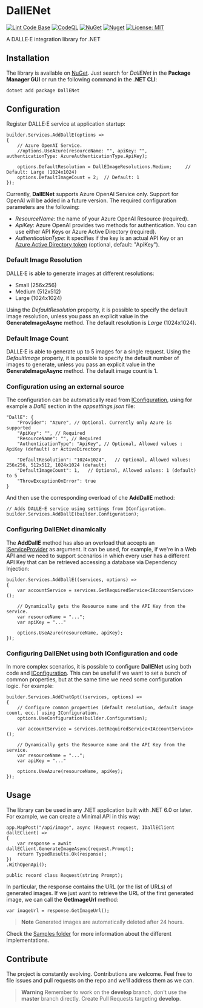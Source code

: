 # DallENet

[![Lint Code Base](https://github.com/marcominerva/DallENet/actions/workflows/linter.yml/badge.svg)](https://github.com/marcominerva/DallENet/actions/workflows/linter.yml)
[![CodeQL](https://github.com/marcominerva/DallENet/actions/workflows/codeql.yml/badge.svg)](https://github.com/marcominerva/DallENet/actions/workflows/codeql.yml)
[![NuGet](https://img.shields.io/nuget/v/DallENet.svg?style=flat-square)](https://www.nuget.org/packages/DallENet)
[![Nuget](https://img.shields.io/nuget/dt/DallENet)](https://www.nuget.org/packages/DallENet)
[![License: MIT](https://img.shields.io/badge/License-MIT-yellow.svg)](https://github.com/marcominerva/DallENet/blob/master/LICENSE)

A DALLE·E integration library for .NET

## Installation

The library is available on [NuGet](https://www.nuget.org/packages/DallENet). Just search for *DallENet* in the **Package Manager GUI** or run the following command in the **.NET CLI**:

    dotnet add package DallENet

## Configuration

Register DALLE·E service at application startup:

    builder.Services.AddDallE(options =>
    {
        // Azure OpenAI Service.
        //options.UseAzure(resourceName: "", apiKey: "", authenticationType: AzureAuthenticationType.ApiKey);

        options.DefaultResolution = DallEImageResolutions.Medium;     // Default: Large (1024x1024)
        options.DefaultImageCount = 2;  // Default: 1
    });


Currently, **DallENet** supports Azure OpenAI Service only. Support for OpenAI will be added in a future version. The required configuration parameters are the following:

- _ResourceName_: the name of your Azure OpenAI Resource (required).
- _ApiKey_: Azure OpenAI provides two methods for authentication. You can use either API Keys or Azure Active Directory (required).
- _AuthenticationType_: it specifies if the key is an actual API Key or an [Azure Active Directory token](https://learn.microsoft.com/azure/cognitive-services/openai/how-to/managed-identity) (optional, default: "ApiKey").

### Default Image Resolution

DALLE·E is able to generate images at different resolutions:

- Small (256x256)
- Medium (512x512)
- Large (1024x1024)

Using the *DefaultResolution* property, it is possible to specify the default image resolution, unless you pass an explicit value in the **GenerateImageAsync** method. The default resolution is _Large_ (1024x1024).

### Default Image Count

DALLE·E is able to generate up to 5 images for a single request. Using the *DefaultImage* property, it is possible to specify the default number of images to generate, unless you pass an explicit value in the **GenerateImageAsync** method. The default image count is 1.

### Configuration using an external source

The configuration can be automatically read from [IConfiguration](https://learn.microsoft.com/en-us/dotnet/api/microsoft.extensions.configuration.iconfiguration), using for example a _DallE_ section in the _appsettings.json_ file:

    "DallE": {
        "Provider": "Azure", // Optional. Currently only Azure is supported
        "ApiKey": "", // Required
        "ResourceName": "", // Required 
        "AuthenticationType": "ApiKey", // Optional, Allowed values : ApiKey (default) or ActiveDirectory

        "DefaultResolution": "1024x1024",   // Optional, Allowed values: 256x256, 512x512, 1024x1024 (default)
        "DefaultImageCount": 1,   // Optional, Allowed values: 1 (default) to 5
        "ThrowExceptionOnError": true
    }

And then use the corresponding overload of che **AddDallE** method:

    // Adds DALLE·E service using settings from IConfiguration.
    builder.Services.AddDallE(builder.Configuration);

### Configuring DallENet dinamically

The **AddDallE** method has also an overload that accepts an [IServiceProvider](https://learn.microsoft.com/dotnet/api/system.iserviceprovider) as argument. It can be used, for example, if we're in a Web API and we need to support scenarios in which every user has a different API Key that can be retrieved accessing a database via Dependency Injection:

    builder.Services.AddDallE((services, options) =>
    {
        var accountService = services.GetRequiredService<IAccountService>();

        // Dynamically gets the Resource name and the API Key from the service.
        var resourceName = "...";
        var apiKey = "..."

        options.UseAzure(resourceName, apiKey);
    });

### Configuring DallENet using both IConfiguration and code

In more complex scenarios, it is possible to configure **DallENet** using both code and [IConfiguration](https://learn.microsoft.com/en-us/dotnet/api/microsoft.extensions.configuration.iconfiguration). This can be useful if we want to set a bunch of common properties, but at the same time we need some configuration logic. For example:

    builder.Services.AddChatGpt((services, options) =>
    {
        // Configure common properties (default resolution, default image count, ecc.) using IConfiguration.
        options.UseConfiguration(builder.Configuration);

        var accountService = services.GetRequiredService<IAccountService>();

        // Dynamically gets the Resource name and the API Key from the service.
        var resourceName = "...";
        var apiKey = "..."

        options.UseAzure(resourceName, apiKey);
    });

## Usage

The library can be used in any .NET application built with .NET 6.0 or later. For example, we can create a Minimal API in this way:

    app.MapPost("/api/image", async (Request request, IDallEClient dallEClient) =>
    {
        var response = await dallEClient.GenerateImageAsync(request.Prompt);
        return TypedResults.Ok(response);
    })
    .WithOpenApi();

    public record class Request(string Prompt);

In particular, the response contains the URL (or the list of URLs) of generated images. If we just want to retrieve the URL of the first generated image, we can call the **GetImageUrl** method:

    var imageUrl = response.GetImageUrl();

> **Note**
Generated images are automatically deleted after 24 hours.

Check the [Samples folder](https://github.com/marcominerva/DallENet/tree/master/samples) for more information about the different implementations.

## Contribute

The project is constantly evolving. Contributions are welcome. Feel free to file issues and pull requests on the repo and we'll address them as we can. 

> **Warning**
Remember to work on the **develop** branch, don't use the **master** branch directly. Create Pull Requests targeting **develop**.
